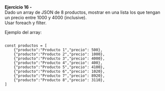 **Ejercicio 16 -**  
Dado un array de JSON de 8 productos, mostrar en una lista los que tengan un precio entre 1000 y 4000 (inclusive).  
Usar foreach y filter.

Ejemplo del array:

<pre><code>
const productos = [
    {"producto":"Producto 1","precio": 500},
    {"producto":"Producto 2","precio": 1000},
    {"producto":"Producto 3","precio": 4000},
    {"producto":"Producto 4","precio": 400},
    {"producto":"Producto 5","precio": 4100},
    {"producto":"Producto 6","precio": 1020},
    {"producto":"Producto 7","precio": 8920},
    {"producto":"Producto 8","precio": 3110},
]
</code></pre>